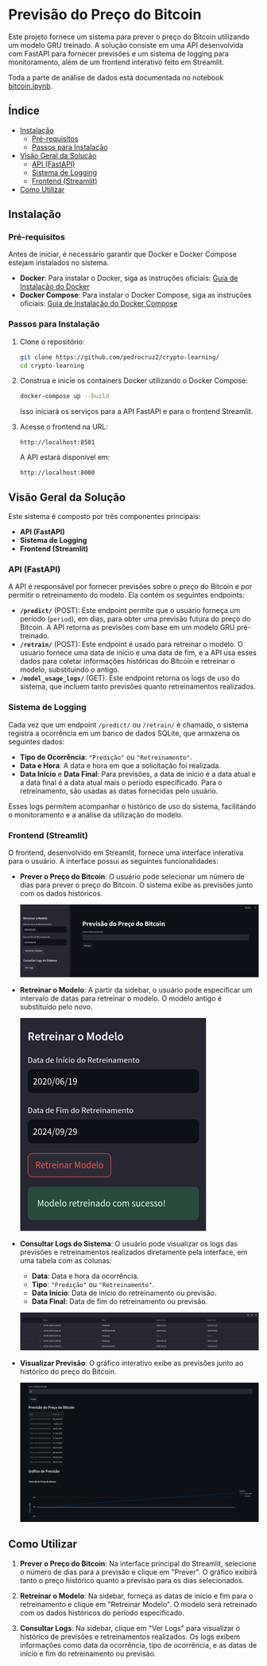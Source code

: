 
# Previsão do Preço do Bitcoin

Este projeto fornece um sistema para prever o preço do Bitcoin utilizando um modelo GRU treinado. A solução consiste em uma API desenvolvida com FastAPI para fornecer previsões e um sistema de logging para monitoramento, além de um frontend interativo feito em Streamlit.

Toda a parte de análise de dados está documentada no notebook [bitcoin.ipynb](./treinamento/bitcoin.ipynb).

## Índice

- [Instalação](#instalação)
  - [Pré-requisitos](#pré-requisitos)
  - [Passos para Instalação](#passos-para-instalação)
- [Visão Geral da Solução](#visão-geral-da-solução)
  - [API (FastAPI)](#api-fastapi)
  - [Sistema de Logging](#sistema-de-logging)
  - [Frontend (Streamlit)](#frontend-streamlit)
- [Como Utilizar](#como-utilizar)

## Instalação

### Pré-requisitos

Antes de iniciar, é necessário garantir que Docker e Docker Compose estejam instalados no sistema.

- **Docker**: Para instalar o Docker, siga as instruções oficiais: [Guia de Instalação do Docker](https://docs.docker.com/get-docker/)
- **Docker Compose**: Para instalar o Docker Compose, siga as instruções oficiais: [Guia de Instalação do Docker Compose](https://docs.docker.com/compose/install/)

### Passos para Instalação

1. Clone o repositório:

   ```bash
   git clone https://github.com/pedrocruz2/crypto-learning/
   cd crypto-learning
   ```

2. Construa e inicie os containers Docker utilizando o Docker Compose:

   ```bash
   docker-compose up --build
   ```

   Isso iniciará os serviços para a API FastAPI e para o frontend Streamlit.

3. Acesse o frontend na URL:

   ```
   http://localhost:8501
   ```

   A API estará disponível em:

   ```
   http://localhost:8000
   ```

## Visão Geral da Solução

Este sistema é composto por três componentes principais:

- **API (FastAPI)**
- **Sistema de Logging**
- **Frontend (Streamlit)**

### API (FastAPI)

A API é responsável por fornecer previsões sobre o preço do Bitcoin e por permitir o retreinamento do modelo. Ela contém os seguintes endpoints:

- **`/predict/`** (POST): Este endpoint permite que o usuário forneça um período (`period`), em dias, para obter uma previsão futura do preço do Bitcoin. A API retorna as previsões com base em um modelo GRU pré-treinado.
- **`/retrain/`** (POST): Este endpoint é usado para retreinar o modelo. O usuário fornece uma data de início e uma data de fim, e a API usa esses dados para coletar informações históricas do Bitcoin e retreinar o modelo, substituindo o antigo.
- **`/model_usage_logs/`** (GET): Este endpoint retorna os logs de uso do sistema, que incluem tanto previsões quanto retreinamentos realizados.

### Sistema de Logging

Cada vez que um endpoint `/predict/` ou `/retrain/` é chamado, o sistema registra a ocorrência em um banco de dados SQLite, que armazena os seguintes dados:

- **Tipo de Ocorrência**: `"Predição"` ou `"Retreinamento"`.
- **Data e Hora**: A data e hora em que a solicitação foi realizada.
- **Data Início** e **Data Final**: Para previsões, a data de início é a data atual e a data final é a data atual mais o período especificado. Para o retreinamento, são usadas as datas fornecidas pelo usuário.

Esses logs permitem acompanhar o histórico de uso do sistema, facilitando o monitoramento e a análise da utilização do modelo.

### Frontend (Streamlit)

O frontend, desenvolvido em Streamlit, fornece uma interface interativa para o usuário. A interface possui as seguintes funcionalidades:

- **Prever o Preço do Bitcoin**: O usuário pode selecionar um número de dias para prever o preço do Bitcoin. O sistema exibe as previsões junto com os dados históricos.

  ![Tela Inicial](./img/inicial.png)

- **Retreinar o Modelo**: A partir da sidebar, o usuário pode especificar um intervalo de datas para retreinar o modelo. O modelo antigo é substituído pelo novo.

  ![Retreinar Modelo](./img/retreinar.png)

- **Consultar Logs do Sistema**: O usuário pode visualizar os logs das previsões e retreinamentos realizados diretamente pela interface, em uma tabela com as colunas:
  - **Data**: Data e hora da ocorrência.
  - **Tipo**: `"Predição"` ou `"Retreinamento"`.
  - **Data Início**: Data de início do retreinamento ou previsão.
  - **Data Final**: Data de fim do retreinamento ou previsão.

  ![Logs do Sistema](./img/logs.png)

- **Visualizar Previsão**: O gráfico interativo exibe as previsões junto ao histórico do preço do Bitcoin.

  ![Previsão do Preço](./img/previsao.png)

## Como Utilizar

1. **Prever o Preço do Bitcoin**: Na interface principal do Streamlit, selecione o número de dias para a previsão e clique em "Prever". O gráfico exibirá tanto o preço histórico quanto a previsão para os dias selecionados.

2. **Retreinar o Modelo**: Na sidebar, forneça as datas de início e fim para o retreinamento e clique em "Retreinar Modelo". O modelo será retreinado com os dados históricos do período especificado.

3. **Consultar Logs**: Na sidebar, clique em "Ver Logs" para visualizar o histórico de previsões e retreinamentos realizados. Os logs exibem informações como data da ocorrência, tipo de ocorrência, e as datas de início e fim do retreinamento ou previsão.
